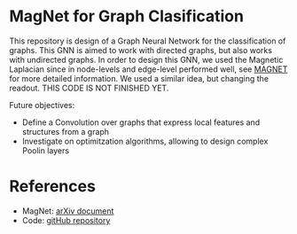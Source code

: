 # MagNet for Graph Clasification

This repository is design of a Graph Neural Network for the classification of graphs. This GNN is aimed to work with directed graphs, but also works with undirected graphs. 
In order to design this GNN, we used the Magnetic Laplacian since in node-levels and edge-level performed well, see [MAGNET](https://arxiv.org/pdf/2102.11391) for more detailed 
information. We used a similar idea, but changing the readout. THIS CODE IS NOT FINISHED YET.

Future objectives: 
- Define a Convolution over graphs that express local features and structures from a graph
- Investigate on optimitzation algorithms, allowing to design complex Poolin layers

# References

-  MagNet: [arXiv document](https://arxiv.org/pdf/2102.11391)
-  Code: [gitHub repository](https://github.com/qbxlvnf11/graph-neural-networks-for-graph-classification)
